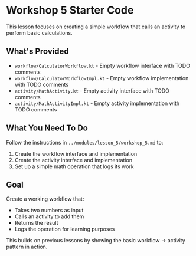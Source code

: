# Workshop 5 Starter Code

This lesson focuses on creating a simple workflow that calls an activity to perform basic calculations.

## What's Provided

- `workflow/CalculatorWorkflow.kt` - Empty workflow interface with TODO comments
- `workflow/CalculatorWorkflowImpl.kt` - Empty workflow implementation with TODO comments
- `activity/MathActivity.kt` - Empty activity interface with TODO comments  
- `activity/MathActivityImpl.kt` - Empty activity implementation with TODO comments

## What You Need To Do

Follow the instructions in `../modules/lesson_5/workshop_5.md` to:

1. Create the workflow interface and implementation
2. Create the activity interface and implementation
3. Set up a simple math operation that logs its work

## Goal

Create a working workflow that:
- Takes two numbers as input
- Calls an activity to add them
- Returns the result
- Logs the operation for learning purposes

This builds on previous lessons by showing the basic workflow → activity pattern in action. 